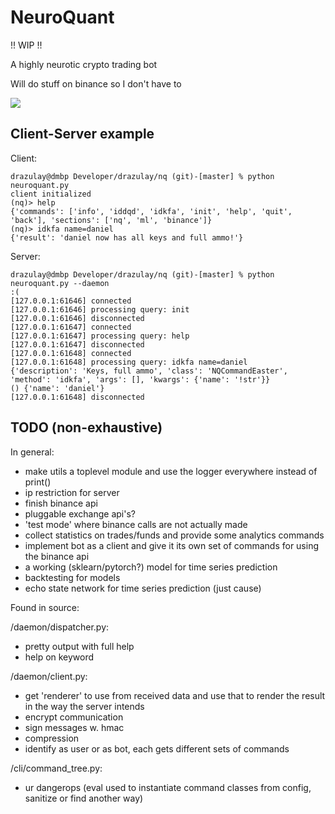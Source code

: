 # NeuroQuant

!! WIP !!

A highly neurotic crypto trading bot

Will do stuff on binance so I don't have to

<img src="https://i.ytimg.com/vi/Hcb0Uvid4k0/maxresdefault.jpg"></img>

## Client-Server example

Client:
```
drazulay@dmbp Developer/drazulay/nq (git)-[master] % python neuroquant.py
client initialized
(nq)> help
{'commands': ['info', 'iddqd', 'idkfa', 'init', 'help', 'quit', 'back'], 'sections': ['nq', 'ml', 'binance']}
(nq)> idkfa name=daniel
{'result': 'daniel now has all keys and full ammo!'}
```

Server:
```
drazulay@dmbp Developer/drazulay/nq (git)-[master] % python neuroquant.py --daemon                                                    :(
[127.0.0.1:61646] connected
[127.0.0.1:61646] processing query: init
[127.0.0.1:61646] disconnected
[127.0.0.1:61647] connected
[127.0.0.1:61647] processing query: help
[127.0.0.1:61647] disconnected
[127.0.0.1:61648] connected
[127.0.0.1:61648] processing query: idkfa name=daniel
{'description': 'Keys, full ammo', 'class': 'NQCommandEaster', 'method': 'idkfa', 'args': [], 'kwargs': {'name': '!str'}}
() {'name': 'daniel'}
[127.0.0.1:61648] disconnected
```

## TODO (non-exhaustive)

In general:

- make utils a toplevel module and use the logger everywhere instead of print()
- ip restriction for server
- finish binance api
- pluggable exchange api's?
- 'test mode' where binance calls are not actually made
- collect statistics on trades/funds and provide some analytics commands
- implement bot as a client and give it its own set of commands for using the binance api
- a working (sklearn/pytorch?) model for time series prediction
- backtesting for models
- echo state network for time series prediction (just cause)

Found in source:

/daemon/dispatcher.py:
- pretty output with full help
- help on keyword

/daemon/client.py:
- get 'renderer' to use from received data and use that to render the result in the way the server intends
- encrypt communication
- sign messages w. hmac
- compression
- identify as user or as bot, each gets different sets of commands

/cli/command_tree.py:
- ur dangerops (eval used to instantiate command classes from config, sanitize or find another way)
